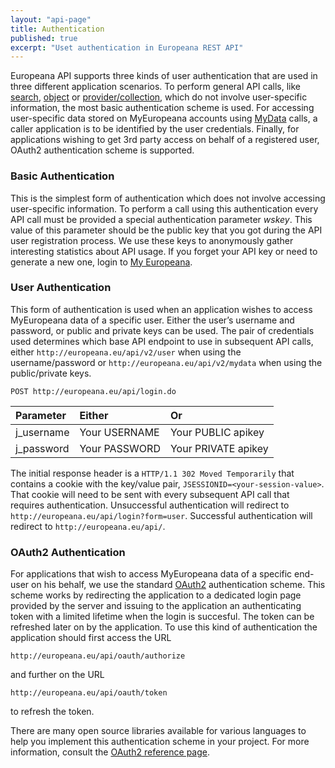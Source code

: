 ```yaml
---
layout: "api-page"
title: Authentication
published: true
excerpt: "Uset authentication in Europeana REST API"
---
```


Europeana API supports three kinds of user authentication that are used in three different application scenarios. To perform general API calls, like [search](http://labs.europeana.eu/api/search), [object](http://labs.europeana.eu/api/object) or [provider/collection](http://labs.europeana.eu/api/provider), which do not involve user-specific information, the most basic authentication scheme is used. For accessing user-specific data stored on MyEuropeana accounts using [MyData](http://labs.europeana.eu/api/myeuropeana) calls, a caller application is to be identified by the user credentials. Finally, for applications wishing to get 3rd party access on behalf of a registered user, OAuth2 authentication scheme is supported.

### Basic Authentication

This is the simplest form of authentication which does not involve accessing user-specific information. To perform a call using this authentication every API call must be provided a special authentication parameter _wskey_. This value of this parameter should be the public key that you got during the API user registration process. We use these keys to anonymously gather interesting statistics about API usage. If you forget your API key or need to generate a new one, login to [My Europeana](http://europeana.eu/portal/myeuropeana#login).


### User Authentication

This form of authentication is used when an application wishes to access MyEuropeana data of a specific user. Either the user’s username and password, or public and private keys can be used. The pair of credentials used determines which base API endpoint to use in subsequent API calls, either `http://europeana.eu/api/v2/user` when using the username/password or `http://europeana.eu/api/v2/mydata` when using the public/private keys.

    POST http://europeana.eu/api/login.do

|Parameter|Either|Or|
|:----------|:--------------|:--------------------|
|j_username | Your USERNAME | Your PUBLIC apikey  |
|j_password | Your PASSWORD | Your PRIVATE apikey |

The initial response header is a `HTTP/1.1 302 Moved Temporarily` that contains a cookie with the key/value pair, `JSESSIONID=<your-session-value>`. That cookie will need to be sent with every subsequent API call that requires authentication. Unsuccessful authentication will redirect to `http://europeana.eu/api/login?form=user`. Successful authentication will redirect to `http://europeana.eu/api/`.


### OAuth2 Authentication

For applications that wish to access MyEuropeana data of a specific end-user on his behalf, we use the standard [OAuth2](http://oauth.net/2/) authentication scheme. This scheme works by redirecting the application to a dedicated login page provided by the server and issuing to the application an authenticating token with a limited lifetime when the login is succesful. The token can be refreshed later on by the application. To use this kind of authentication the application should first access the URL

    http://europeana.eu/api/oauth/authorize

and further on the URL

    http://europeana.eu/api/oauth/token


to refresh the token.

There are many open source libraries available for various languages to help you implement this authentication scheme in your project. For more information, consult the [OAuth2 reference page](http://oauth.net/2/).
